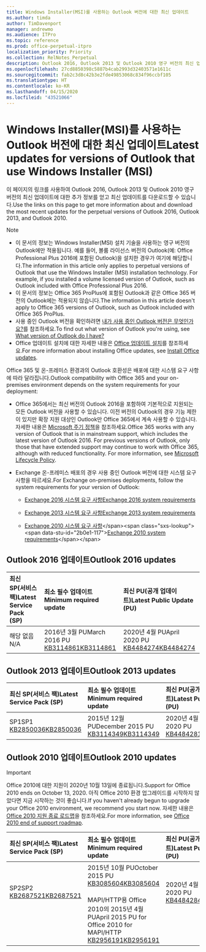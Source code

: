 ```yaml
---
title: Windows Installer(MSI)를 사용하는 Outlook 버전에 대한 최신 업데이트
ms.author: timda
author: TimDavenport
manager: andrewmo
ms.audience: ITPro
ms.topic: reference
ms.prod: office-perpetual-itpro
localization_priority: Priority
ms.collection: RelNotes_Perpetual
description: Outlook 2016, Outlook 2013 및 Outlook 2010 영구 버전의 최신 업데이트 정보에 대한 링크를 IT 전문가에게 제공합니다.
ms.openlocfilehash: 27cd8850398c5887b4cab2993d32403571e1611c
ms.sourcegitcommit: fab2c3d8c42b3e2fde49853068c834f96ccbf105
ms.translationtype: HT
ms.contentlocale: ko-KR
ms.lasthandoff: 04/15/2020
ms.locfileid: "43521066"
---
```

# <a name="latest-updates-for-versions-of-outlook-that-use-windows-installer-msi"></a><span data-ttu-id="2b0e1-103">Windows Installer(MSI)를 사용하는 Outlook 버전에 대한 최신 업데이트</span><span class="sxs-lookup"><span data-stu-id="2b0e1-103">Latest updates for versions of Outlook that use Windows Installer (MSI)</span></span>

<span data-ttu-id="2b0e1-104">이 페이지의 링크를 사용하여 Outlook 2016, Outlook 2013 및 Outlook 2010 영구 버전의 최신 업데이트에 대한 추가 정보를 얻고 최신 업데이트를 다운로드할 수 있습니다.</span><span class="sxs-lookup"><span data-stu-id="2b0e1-104">Use the links on this page to get more information about and download the most recent updates for the perpetual versions of Outlook 2016, Outlook 2013, and Outlook 2010.</span></span>
  
> [!NOTE]
> - <span data-ttu-id="2b0e1-p101">이 문서의 정보는 Windows Installer(MSI) 설치 기술을 사용하는 영구 버전의 Outlook에만 적용됩니다. 예를 들어, 볼륨 라이선스 버전의 Outlook(예: Office Professional Plus 2016에 포함된 Outlook)을 설치한 경우가 여기에 해당합니다.</span><span class="sxs-lookup"><span data-stu-id="2b0e1-p101">The information in this article only applies to perpetual versions of Outlook that use the Windows Installer (MSI) installation technology. For example, if you installed a volume licensed version of Outlook, such as Outlook included with Office Professional Plus 2016.</span></span>
> - <span data-ttu-id="2b0e1-107">이 문서의 정보는 Office 365 ProPlus에 포함된 Outlook과 같은 Office 365 버전의 Outlook에는 적용되지 않습니다.</span><span class="sxs-lookup"><span data-stu-id="2b0e1-107">The information in this article doesn't apply to Office 365 versions of Outlook, such as Outlook included with Office 365 ProPlus.</span></span>
> - <span data-ttu-id="2b0e1-108">사용 중인 Outlook 버전을 확인하려면 [내가 사용 중인 Outlook 버전은 무엇인가요?](https://support.office.com/article/b3a9568c-edb5-42b9-9825-d48d82b2257c)를 참조하세요.</span><span class="sxs-lookup"><span data-stu-id="2b0e1-108">To find out what version of Outlook you're using, see [What version of Outlook do I have?](https://support.office.com/article/b3a9568c-edb5-42b9-9825-d48d82b2257c)</span></span>
> - <span data-ttu-id="2b0e1-109">Office 업데이트 설치에 대한 자세한 내용은 [Office 업데이트 설치](https://support.office.com/article/2ab296f3-7f03-43a2-8e50-46de917611c5)를 참조하세요.</span><span class="sxs-lookup"><span data-stu-id="2b0e1-109">For more information about installing Office updates, see [Install Office updates](https://support.office.com/article/2ab296f3-7f03-43a2-8e50-46de917611c5).</span></span> 
  
<span data-ttu-id="2b0e1-110">Office 365 및 온-프레미스 환경과의 Outlook 호환성은 배포에 대한 시스템 요구 사항에 따라 달라집니다.</span><span class="sxs-lookup"><span data-stu-id="2b0e1-110">Outlook compatibility with Office 365 and your on-premises environment depends on the system requirements for your deployment:</span></span>
  
- <span data-ttu-id="2b0e1-p102">Office 365에서는 최신 버전의 Outlook 2016을 포함하여 기본적으로 지원되는 모든 Outlook 버전을 사용할 수 있습니다. 이전 버전의 Outlook의 경우 기능 제한이 있지만 확장 지원 대상인 Outlook만 Office 365에서 계속 사용할 수 있습니다. 자세한 내용은 [Microsoft 주기 정책](https://support.microsoft.com/lifecycle)을 참조하세요.</span><span class="sxs-lookup"><span data-stu-id="2b0e1-p102">Office 365 works with any version of Outlook that is in mainstream support, which includes the latest version of Outlook 2016. For previous versions of Outlook, only those that have extended support may continue to work with Office 365, although with reduced functionality. For more information, see [Microsoft Lifecycle Policy](https://support.microsoft.com/lifecycle).</span></span>
    
- <span data-ttu-id="2b0e1-114">Exchange 온-프레미스 배포의 경우 사용 중인 Outlook 버전에 대한 시스템 요구 사항을 따르세요.</span><span class="sxs-lookup"><span data-stu-id="2b0e1-114">For Exchange on-premises deployments, follow the system requirements for your version of Outlook:</span></span>
    
  - [<span data-ttu-id="2b0e1-115">Exchange 2016 시스템 요구 사항</span><span class="sxs-lookup"><span data-stu-id="2b0e1-115">Exchange 2016 system requirements</span></span>](https://docs.microsoft.com/Exchange/plan-and-deploy/system-requirements)
    
  - [<span data-ttu-id="2b0e1-116">Exchange 2013 시스템 요구 사항</span><span class="sxs-lookup"><span data-stu-id="2b0e1-116">Exchange 2013 system requirements</span></span>](https://docs.microsoft.com/exchange/exchange-2013-system-requirements-exchange-2013-help)
    
  - <span data-ttu-id="2b0e1-117">[Exchange 2010 시스템 요구 사항](https://docs.microsoft.com/previous-versions/office/exchange-server-2010/aa996719(v=exchg.141))</span><span class="sxs-lookup"><span data-stu-id="2b0e1-117">[Exchange 2010 system requirements](https://docs.microsoft.com/previous-versions/office/exchange-server-2010/aa996719(v=exchg.141))</span></span>

   
## <a name="outlook-2016-updates"></a><span data-ttu-id="2b0e1-118">Outlook 2016 업데이트</span><span class="sxs-lookup"><span data-stu-id="2b0e1-118">Outlook 2016 updates</span></span>

|<span data-ttu-id="2b0e1-119">**최신 SP(서비스 팩)**</span><span class="sxs-lookup"><span data-stu-id="2b0e1-119">**Latest Service Pack (SP)**</span></span>|<span data-ttu-id="2b0e1-120">**최소 필수 업데이트**</span><span class="sxs-lookup"><span data-stu-id="2b0e1-120">**Minimum required update**</span></span>|<span data-ttu-id="2b0e1-121">**최신 PU(공개 업데이트)**</span><span class="sxs-lookup"><span data-stu-id="2b0e1-121">**Latest Public Update (PU)**</span></span>|
|:-----|:-----|:-----|
|<span data-ttu-id="2b0e1-122">해당 없음</span><span class="sxs-lookup"><span data-stu-id="2b0e1-122">N/A</span></span>  <br/> |<span data-ttu-id="2b0e1-123">2016년 3월 PU</span><span class="sxs-lookup"><span data-stu-id="2b0e1-123">March 2016 PU</span></span> <br/>[<span data-ttu-id="2b0e1-124">KB3114861</span><span class="sxs-lookup"><span data-stu-id="2b0e1-124">KB3114861</span></span>](https://support.microsoft.com/help/3114861) <br/> |<span data-ttu-id="2b0e1-125">2020년 4월 PU</span><span class="sxs-lookup"><span data-stu-id="2b0e1-125">April 2020 PU</span></span> <br/>[<span data-ttu-id="2b0e1-126">KB4484274</span><span class="sxs-lookup"><span data-stu-id="2b0e1-126">KB4484274</span></span>](https://support.microsoft.com/help/4484274) 

## <a name="outlook-2013-updates"></a><span data-ttu-id="2b0e1-127">Outlook 2013 업데이트</span><span class="sxs-lookup"><span data-stu-id="2b0e1-127">Outlook 2013 updates</span></span>

|<span data-ttu-id="2b0e1-128">**최신 SP(서비스 팩)**</span><span class="sxs-lookup"><span data-stu-id="2b0e1-128">**Latest Service Pack (SP)**</span></span>|<span data-ttu-id="2b0e1-129">**최소 필수 업데이트**</span><span class="sxs-lookup"><span data-stu-id="2b0e1-129">**Minimum required update**</span></span>|<span data-ttu-id="2b0e1-130">**최신 PU(공개 업데이트)**</span><span class="sxs-lookup"><span data-stu-id="2b0e1-130">**Latest Public Update (PU)**</span></span>|
|:-----|:-----|:-----|
|<span data-ttu-id="2b0e1-131">SP1</span><span class="sxs-lookup"><span data-stu-id="2b0e1-131">SP1</span></span>  <br/>[<span data-ttu-id="2b0e1-132">KB2850036</span><span class="sxs-lookup"><span data-stu-id="2b0e1-132">KB2850036</span></span>](https://go.microsoft.com/fwlink/p/?LinkId=512538) <br/> |<span data-ttu-id="2b0e1-133">2015년 12월 PU</span><span class="sxs-lookup"><span data-stu-id="2b0e1-133">December 2015 PU</span></span> <br/>[<span data-ttu-id="2b0e1-134">KB3114349</span><span class="sxs-lookup"><span data-stu-id="2b0e1-134">KB3114349</span></span>](https://support.microsoft.com/kb/3114349) <br/> |<span data-ttu-id="2b0e1-135">2020년 4월 PU</span><span class="sxs-lookup"><span data-stu-id="2b0e1-135">April 2020 PU</span></span> <br/>[<span data-ttu-id="2b0e1-136">KB4484281</span><span class="sxs-lookup"><span data-stu-id="2b0e1-136">KB4484281</span></span>](https://support.microsoft.com/help/4484281)  |
   
## <a name="outlook-2010-updates"></a><span data-ttu-id="2b0e1-137">Outlook 2010 업데이트</span><span class="sxs-lookup"><span data-stu-id="2b0e1-137">Outlook 2010 updates</span></span>
> [!IMPORTANT]
<span data-ttu-id="2b0e1-138">Office 2010에 대한 지원이 2020년 10월 13일에 종료됩니다.</span><span class="sxs-lookup"><span data-stu-id="2b0e1-138">Support for Office 2010 ends on October 13, 2020.</span></span> <span data-ttu-id="2b0e1-139">아직 Office 2010 환경 업그레이드를 시작하지 않았다면 지금 시작하는 것이 좋습니다.</span><span class="sxs-lookup"><span data-stu-id="2b0e1-139">If you haven't already begun to upgrade your Office 2010 environment, we recommend you start now.</span></span> <span data-ttu-id="2b0e1-140">자세한 내용은 [Office 2010 지원 종료 로드맵](https://docs.microsoft.com/DeployOffice/office-2010-end-support-roadmap)을 참조하세요.</span><span class="sxs-lookup"><span data-stu-id="2b0e1-140">For more information, see [Office 2010 end of support roadmap](https://docs.microsoft.com/DeployOffice/office-2010-end-support-roadmap).</span></span>

|<span data-ttu-id="2b0e1-141">**최신 SP(서비스 팩)**</span><span class="sxs-lookup"><span data-stu-id="2b0e1-141">**Latest Service Pack (SP)**</span></span>|<span data-ttu-id="2b0e1-142">**최소 필수 업데이트**</span><span class="sxs-lookup"><span data-stu-id="2b0e1-142">**Minimum required update**</span></span>|<span data-ttu-id="2b0e1-143">**최신 PU(공개 업데이트)**</span><span class="sxs-lookup"><span data-stu-id="2b0e1-143">**Latest Public Update (PU)**</span></span>|
|:-----|:-----|:-----|
|<span data-ttu-id="2b0e1-144">SP2</span><span class="sxs-lookup"><span data-stu-id="2b0e1-144">SP2</span></span> <br/>[<span data-ttu-id="2b0e1-145">KB2687521</span><span class="sxs-lookup"><span data-stu-id="2b0e1-145">KB2687521</span></span>](https://go.microsoft.com/fwlink/p/?LinkId=512542) <br><br><br><br/> |<span data-ttu-id="2b0e1-146">2015년 10월 PU</span><span class="sxs-lookup"><span data-stu-id="2b0e1-146">October 2015 PU</span></span> <br/> [<span data-ttu-id="2b0e1-147">KB3085604</span><span class="sxs-lookup"><span data-stu-id="2b0e1-147">KB3085604</span></span>](https://support.microsoft.com/kb/3085604) <br/><br/>  <span data-ttu-id="2b0e1-148">MAPI/HTTP용 Office 2010의 2015년 4월 PU</span><span class="sxs-lookup"><span data-stu-id="2b0e1-148">April 2015 PU for Office 2010 for MAPI/HTTP</span></span> <br/> [<span data-ttu-id="2b0e1-149">KB2956191</span><span class="sxs-lookup"><span data-stu-id="2b0e1-149">KB2956191</span></span>](https://support.microsoft.com/help/2956191/april-14-2015-update-for-office-2010-kb2956191) <br/> |<span data-ttu-id="2b0e1-150">2020년 4월 PU</span><span class="sxs-lookup"><span data-stu-id="2b0e1-150">April 2020 PU</span></span> <br/>[<span data-ttu-id="2b0e1-151">KB4484284</span><span class="sxs-lookup"><span data-stu-id="2b0e1-151">KB4484284</span></span>](https://support.microsoft.com/help/4484284) <br><br><br><br/>|
   

